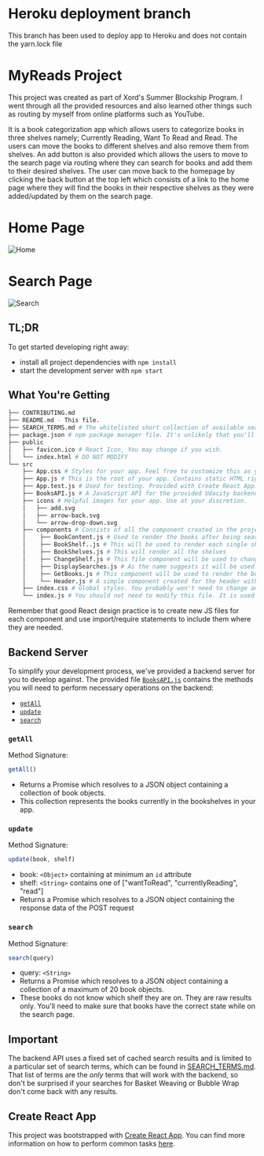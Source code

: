 # Heroku deployment branch

This branch has been used to deploy app to Heroku and does not contain the yarn.lock file

# MyReads Project

This project was created as part of Xord's Summer Blockship Program. I went through all the provided resources and also learned other things such as routing by myself from online platforms such as YouTube. 

It is a book categorization app which allows users to categorize books in three shelves namely; Currently Reading, Want To Read and Read. The users can move the books to different shelves and also remove them from shelves. An add button is also provided which allows the users to move to the search page via routing where they can search for books and add them to their desired shelves. The user can move back to the homepage by clicking the back button at the top left which consists of a link to the home page where they will find the books in their respective shelves as they were added/updated by them on the search page.

# Home Page

![Home](https://user-images.githubusercontent.com/60378949/130049808-dc6fe2cc-6303-4296-ab4f-59f831508f1c.PNG)

# Search Page

![Search](https://user-images.githubusercontent.com/60378949/130049852-f0f6fb0b-a5ac-4b8e-8b0f-94f0b42db502.PNG)

## TL;DR

To get started developing right away:

* install all project dependencies with `npm install`
* start the development server with `npm start`

## What You're Getting
```bash
├── CONTRIBUTING.md
├── README.md - This file.
├── SEARCH_TERMS.md # The whitelisted short collection of available search terms for you to use with your app.
├── package.json # npm package manager file. It's unlikely that you'll need to modify this.
├── public
│   ├── favicon.ico # React Icon, You may change if you wish.
│   └── index.html # DO NOT MODIFY
└── src
    ├── App.css # Styles for your app. Feel free to customize this as you desire.
    ├── App.js # This is the root of your app. Contains static HTML right now.
    ├── App.test.js # Used for testing. Provided with Create React App. Testing is encouraged, but not required.
    ├── BooksAPI.js # A JavaScript API for the provided Udacity backend. Instructions for the methods are below.
    ├── icons # Helpful images for your app. Use at your discretion.
    │   ├── add.svg
    │   ├── arrow-back.svg
    │   └── arrow-drop-down.svg
    ├── components # Consists of all the component created in the project
    │    ├── BookContent.js # Used to render the books after being searched
    │    ├── BookShelf..js # This will be used to render each single shelves
    │    ├── BookShelves.js # This will render all the shelves
    │    ├── ChangeShelf.js # This file component will be used to change the shelves of the books according to the users needs and will update the BooksAPI
    │    ├── DisplaySearches.js # As the name suggests it will be used to display the book fetched after a user searches them by entering a term on the search bar 
    │    ├── GetBooks.js # This component will be used to render the books that the users currently has in their shelves
    │    └── Header.js # A simple component created for the header with an assumption that menus might be added in the future
    ├── index.css # Global styles. You probably won't need to change anything here.
    └── index.js # You should not need to modify this file. It is used for DOM rendering only.
```

Remember that good React design practice is to create new JS files for each component and use import/require statements to include them where they are needed.

## Backend Server

To simplify your development process, we've provided a backend server for you to develop against. The provided file [`BooksAPI.js`](src/BooksAPI.js) contains the methods you will need to perform necessary operations on the backend:

* [`getAll`](#getall)
* [`update`](#update)
* [`search`](#search)

### `getAll`

Method Signature:

```js
getAll()
```

* Returns a Promise which resolves to a JSON object containing a collection of book objects.
* This collection represents the books currently in the bookshelves in your app.

### `update`

Method Signature:

```js
update(book, shelf)
```

* book: `<Object>` containing at minimum an `id` attribute
* shelf: `<String>` contains one of ["wantToRead", "currentlyReading", "read"]  
* Returns a Promise which resolves to a JSON object containing the response data of the POST request

### `search`

Method Signature:

```js
search(query)
```

* query: `<String>`
* Returns a Promise which resolves to a JSON object containing a collection of a maximum of 20 book objects.
* These books do not know which shelf they are on. They are raw results only. You'll need to make sure that books have the correct state while on the search page.

## Important
The backend API uses a fixed set of cached search results and is limited to a particular set of search terms, which can be found in [SEARCH_TERMS.md](SEARCH_TERMS.md). That list of terms are the _only_ terms that will work with the backend, so don't be surprised if your searches for Basket Weaving or Bubble Wrap don't come back with any results.

## Create React App

This project was bootstrapped with [Create React App](https://github.com/facebookincubator/create-react-app). You can find more information on how to perform common tasks [here](https://github.com/facebookincubator/create-react-app/blob/master/packages/react-scripts/template/README.md).
